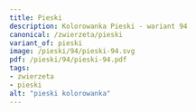 ```yaml
---
title: Pieski
description: Kolorowanka Pieski - wariant 94
canonical: /zwierzeta/pieski
variant_of: pieski
image: /pieski/94/pieski-94.svg
pdf: /pieski/94/pieski-94.pdf
tags:
- zwierzeta
- pieski
alt: "pieski kolorowanka"
---
```

